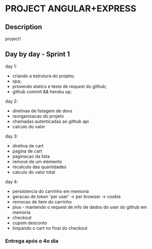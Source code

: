 PROJECT ANGULAR+EXPRESS
=======================

Description
-----------
project!

Day by day - Sprint 1
---------------------

day 1:
* criando a estrutura do projeto;
* spa;
* provendo statics e teste de request do github;
* github commit && heroku up;

day 2:
* diretivas de listagem de devs
* reorganizacao do projeto
* chamadas autenticadas ao github api
* calculo do valor

day 3:
* diretiva de cart
* pagina de cart
* paginacao da lista
* remove de um elemento
* recalculo das quantidades
* calculo do valor total

day 4:
* persistencia do carrinho em memoria
* geracao de token 'per user' -> per browser -> cookie
* remocao de item do carrinho
* plus - mantendo o request de info de dados do user do github em memoria
* checkout
* cupom desconto
* limpando o cart no final do checkout

### Entrega após o 4o dia

